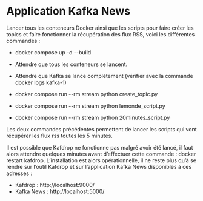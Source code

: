 # Application Kafka News

Lancer tous les conteneurs Docker ainsi que les scripts pour faire créer les topics et faire fonctionner la récupération des flux RSS, voici les différentes commandes :

- docker compose up -d --build


- Attendre que tous les conteneurs se lancent.


- Attendre que Kafka se lance complètement (vérifier avec la commande docker logs kafka-1)


- docker compose run --rm stream python create_topic.py


- docker compose run --rm stream python lemonde_script.py


- docker compose run --rm stream python 20minutes_script.py

Les deux commandes précédentes permettent de lancer les scripts qui vont récupérer les flux rss toutes les 5 minutes.

Il est possible que Kafdrop ne fonctionne pas malgré avoir été lancé, il faut alors attendre quelques minutes avant d’effectuer cette commande : docker restart kafdrop.
L’installation est alors opérationnelle, il ne reste plus qu’à se rendre sur l’outil Kafdrop et sur l’application Kafka News disponibles à ces adresses : 

- Kafdrop : http://localhost:9000/
- Kafka News : http://localhost:5000/
